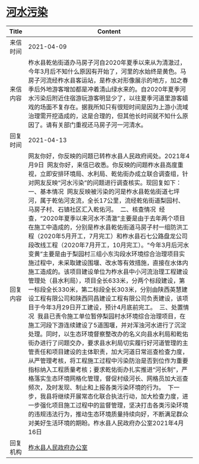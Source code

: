 # <a href="http://www.shangluo.gov.cn/zmhd/ldxxxx.jsp?urltype=leadermail.LeaderMailContentUrl&wbtreeid=1112&leadermailid=7133">河水污染</a>
|Title|Content|
|:---:|---|
|来信时间|2021-04-09|
|来信内容|柞水县乾佑街道办马房子河自2020年夏季以来从为清澈过，今年3月后不知什么原因有开始了，河里的水始终是黄色。马房子河流经柞水县客运站，是柞水对形像展示的地方，加之春季后外地游客增加都是冲着清山绿水来的。自2020年夏季河水污染后附近住宿游玩游客明显少了，以往夏季河道里游客嬉戏的场面不复存在。据我所知只有很短时间是因为上游小流域治理需开挖造成的，这是合理的，但其他长时间就不知什么原因了。请有关部门重视还马房子河一河清水。|
|回复时间|2021-04-13|
|回复内容|网友你好，你反映的问题已转柞水县人民政府阅处。2021年4月9日  网友你好，来信已收悉。你反映的问题柞水县高度重视，立即安排环境局、水利局、乾佑街办成立联合调查组，针对网友反映“河水污染”的问题进行调查核实。现回复如下：  一、基本情况  网友反映被污染的河是柞水县乾佑街道七坪河，属于乾佑河支流，全长17公里，流经乾佑街道梨园村、马房子村、石镇社区汇入乾佑河。  二、核查情况  经查，“2020年夏季以来河水不清澈”主要是由于去年两个项目在施工中造成的，分别是柞水县乾佑街道马房子村一组防洪工程（2020年5月开工，7月完工）和柞水县石七公路盘龙公司段改线工程（2020年7月开工，10月完工）。“今年3月后河水变黄”主要是由于梨园村三组小东沟段水环境综合治理项目实施过程中，未采取建设围堰、改水等有效措施，直接在水体内施工造成的。该项目建设单位为柞水县中小河流治理工程建设管理处（县水利局），项目全长633米，分两个标段建设，第一标段全长330米，第二标段全长303米，分别由陕西英慧建设工程有限公司和陕西同昌建设工程有限公司负责建设，该项目于今年3月29日开工建设，预计4月底前完工。  三、处置情况  我县已责令施工单位暂停梨园村水环境综合治理项目，在施工河段下游连续建设了5道围堰，并对浑浊河水进行了沉淀处理。同时，以生态环境督察整改办的名义向县水利局和乾佑街办进行了问题交办，要求县水利局切实履行好河道管理的主管责任和项目建设的主体职责，加大河道日常巡查检查力度，从严管理考核，将工程施工过程中污染防治是否到位作为重要指标纳入工程质量考核；要求乾佑街办扎实推进“河长制”，严格落实生态环境网格化管理，督促村级河长、网格员加大巡查频次，及时发现、制止和上报各类污染环境的行为。  下一步，我县将继续开展常态化联合执法行动，加大检查力度，进一步强化项目施工过程中的监督管理，坚决打击各类污染环境的违规违法行为，推动生态环境质量持续向好，不断满足群众对美好生活环境的期盼。柞水县人民政府办公室2021年4月16日|
|回复机构|<a href="../../categories/agencies/柞水县人民政府办公室.md">柞水县人民政府办公室</a>|
